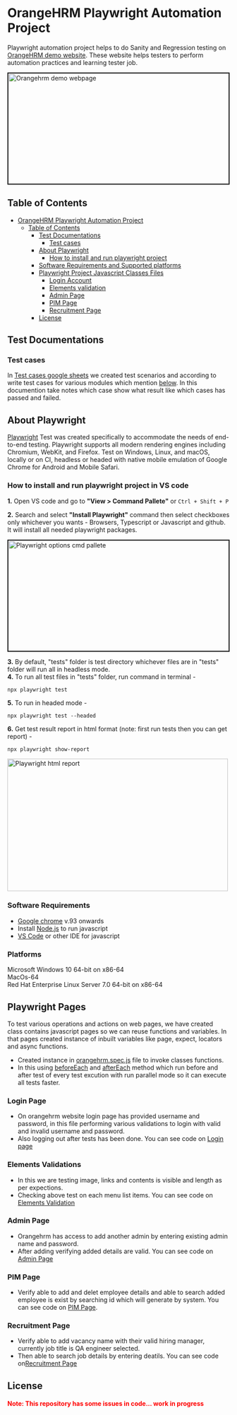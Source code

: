 # OrangeHRM Playwright Automation Project

Playwright automation project helps to do Sanity and Regression testing on [OrangeHRM demo website](https://opensource-demo.orangehrmlive.com/web/index.php/auth/login). These website helps testers to perform automation practices and learning tester job.

<img src="https://www.orangehrm.com/assets/Uploads/Recruitment-ATS-Starter.webp" height="250" width="500" border="2px solid red" title="Orangehrm demo webpage">

## Table of Contents
- [OrangeHRM Playwright Automation Project](#orangehrm-playwright-automation-project)
    - [Table of Contents](#table-of-contents)
        - [Test Documentations](#test-documentations)
            - [Test cases](#test-cases)
        - [About Playwright](#about-playwright)
            - [How to install and run playwright project](#how-to-install-and-run-playwright-project-in-vs-code)
        - [Software Requirements and Supported platforms](#software-requirements)
        - [Playwright Project Javascript Classes Files](#playwright-pages)
            - [Login Account](#login-page)
            - [Elements validation](#elements-validations)
            - [Admin Page](#admin-page)
            - [PIM Page](#pim-page)
            - [Recruitment Page](#recruitment-page)
        - [License](#license)
## Test Documentations
### Test cases
In [Test cases google sheets](https://docs.google.com/spreadsheets/d/1fmo0jnqB3JmEo_N_FLTYuVMx_YjIy4j_HHYslDaNru0/edit?usp=sharing) we created test scenarios and according to write test cases for various modules which mention [below](#playwright-pages). In this documention take notes which case show what result like which cases has passed and failed.

## About Playwright
[Playwright](https://playwright.dev/) Test was created specifically to accommodate the needs of end-to-end testing. Playwright supports all modern rendering engines including Chromium, WebKit, and Firefox. Test on Windows, Linux, and macOS, locally or on CI, headless or headed with native mobile emulation of Google Chrome for Android and Mobile Safari.

### How to install and run playwright project in VS code
**1.** Open VS code and go to **"View > Command Pallete"** or ``` Ctrl + Shift + P ```</br>

**2.** Search and select **"Install Playwright"** command then select checkboxes only whichever you wants - Browsers, Typescript or Javascript and github. It will install all needed playwright packages.

<img src="https://miro.medium.com/v2/resize:fit:1400/1*qhq9IchY4htEom0KmyizZQ.png" height="250" width="500" border="2px solid red" title="Playwright options cmd pallete"></br>

**3.** By default, "tests" folder is test directory whichever files are in "tests" folder will run all in headless mode.</br>
**4.** To run all test files in "tests" folder, run command in terminal - 
   ```
   npx playwright test
   ```
**5.** To run in headed mode -
   ```
   npx playwright test --headed
   ```
**6.** Get test result report in html format (note: first run tests then you can get report) -
   ```
   npx playwright show-report
   ```
   <img src="https://res.cloudinary.com/debsobrien/image/upload/f_auto,q_auto/v1648215659/debbie.codes/blog/2022/test-report_dio73s.png" height="300" width="500" title="Playwright html report"></br>
   
### Software Requirements 
- [Google chrome](https://www.google.com/chrome/?brand=CHBD&gclid=CjwKCAiAhqCdBhB0EiwAH8M_GmD_PXuQf4ajyAGVFnDsf1qPOQHr0SuP7KztEpC0adX9mu29qRPhLhoC5GIQAvD_BwE&gclsrc=aw.ds) v.93 onwards  
- Install [Node.js](https://nodejs.org/en/download/) to run javascript </br>
- [VS Code](https://code.visualstudio.com/download) or other IDE for javascript

### Platforms
Microsoft Windows 10 64-bit on x86-64  
MacOs-64  
Red Hat Enterprise Linux Server 7.0 64-bit on x86-64

## Playwright Pages
To test various operations and actions on web pages, we have created class contains javascript pages so we can reuse functions and variables. In that pages created instance of inbuilt variables like page, expect, locators and async functions.
- Created instance in [orangehrm.spec.js](.//tests//Orangehrm.spec.js) file to invoke classes functions.
- In this using [beforeEach](https://playwright.dev/docs/api/class-test#test-before-each) and [afterEach](https://playwright.dev/docs/api/class-test#test-after-each) method which run before and after test of every test excution with run parallel mode so it can execute all tests faster.
  
### Login Page
- On orangehrm website login page has provided username and password, in this file performing various validations to login with valid and invalid username and password.
- Also logging out after tests has been done. You can see code on [Login page](.//Pages//LoginPage.js)
### Elements Validations
- In this we are testing image, links and contents is visible and length as per expections.
- Checking above test on each menu list items. You can see code on [Elements Validation](.//Pages//ElementsValidation.js)
### Admin Page
- Orangehrm has access to add another admin by entering existing admin name and password.
- After adding verifying added details are valid. You can see code on [Admin Page](.//Pages//AddAdmin.js)
### PIM Page
- Verify able to add and delet employee details and able to search added employee is exist by searching id which will generate by system. You can see code on [PIM Page](.//Pages//AddEmployee.js).
### Recruitment Page
- Verify able to add vacancy name with their valid hiring manager, currently job title is QA engineer selected.
- Then able to search job details by entering deatils. You can see code on[Recruitment Page](.//Pages//AddVacancy.js)

## License

<h4 style="color:red">Note: This repository has some issues in code... work in progress</h4>
